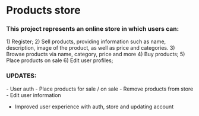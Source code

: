 # Products store


<h3>This project represents an online store in which users can:</h3>
1) Register;
2) Sell products, providing information such as name, description, image of the product, as well as price and categories.
3) Browse products via name, category, price and more
4) Buy products;
5) Place products on sale
6) Edit user profiles;

<h3>UPDATES:</h3>
- User auth
- Place products for sale / on sale
- Remove products from store
- Edit user information

* Improved user experience with auth, store and updating account
